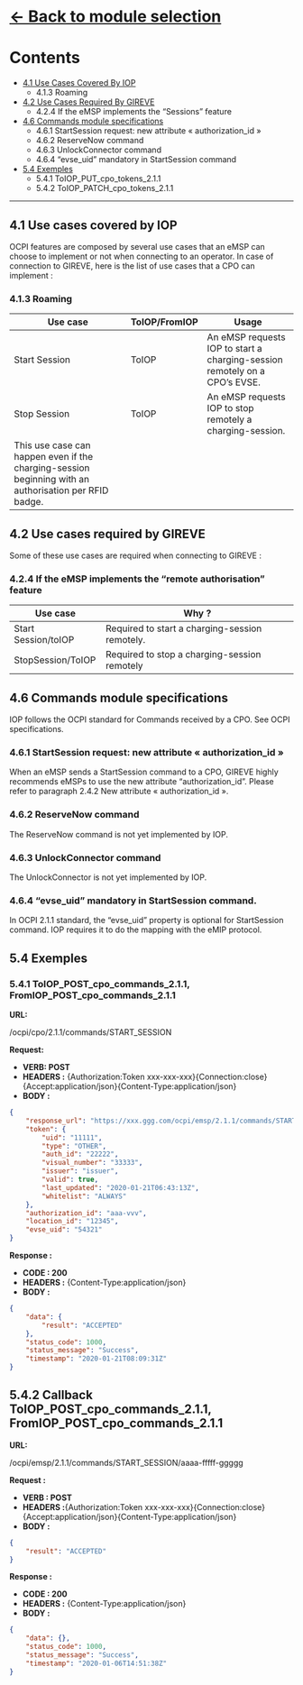 # [<- Back to module selection](emsp_edits.md)

# Contents 

* [4.1 Use Cases Covered By IOP](#41-use-cases-covered-by-iop)
  - 4.1.3 Roaming
* [4.2 Use Cases Required By GIREVE](#42-use-cases-required-by-gireve)
  - 4.2.4 If the eMSP implements the “Sessions” feature
* [4.6 Commands module specifications](#46-commands-module-specifications)
  - 4.6.1 StartSession request: new attribute « authorization_id »
  - 4.6.2 ReserveNow command	
  - 4.6.3 UnlockConnector command
  - 4.6.4 “evse_uid” mandatory in StartSession command
* [5.4 Exemples](#54-exemples)
  - 5.4.1 ToIOP_PUT_cpo_tokens_2.1.1
  - 5.4.2 ToIOP_PATCH_cpo_tokens_2.1.1  


***


## 4.1 Use cases covered by IOP 

OCPI features are composed by several use cases that an eMSP can choose to implement or not when connecting to an operator. In case of connection to GIREVE, here is the list of use cases that a CPO can implement :


### 4.1.3 Roaming

| Use case | ToIOP/FromIOP | Usage |
| ----------- | ----------- | ----------- |
| Start Session | ToIOP | An eMSP requests IOP to start a charging-session remotely on a CPO’s EVSE. |
| Stop Session | ToIOP | An eMSP requests IOP to stop remotely a charging-session.
This use case can happen even if the charging-session beginning with an authorisation per RFID badge. |

## 4.2 Use cases required by GIREVE

Some of these use cases are required when connecting to GIREVE :

### 4.2.4 If the eMSP implements the “remote authorisation” feature

| Use case |  Why ? | 
| ----------- | ----------- |
| Start Session/toIOP | Required to start a charging-session remotely. | 
|  StopSession/ToIOP | Required to stop a charging-session remotely | 

## 4.6 Commands module specifications
IOP follows the OCPI standard for Commands received by a CPO. See OCPI specifications.

### 4.6.1 StartSession request: new attribute « authorization_id »
When an eMSP sends a StartSession command to a CPO, GIREVE highly recommends eMSPs to use the new attribute “authorization_id”. Please refer to paragraph 2.4.2 New attribute « authorization_id ».

### 4.6.2 ReserveNow command
The ReserveNow command is not yet implemented by IOP.

### 4.6.3 UnlockConnector command
The UnlockConnector is not yet implemented by IOP. 

### 4.6.4 “evse_uid” mandatory in StartSession command.
In OCPI 2.1.1 standard, the “evse_uid” property is optional for StartSession command.
IOP requires it to do the mapping with the eMIP protocol.


## 5.4 Exemples

### 5.4.1 ToIOP_POST_cpo_commands_2.1.1, FromIOP_POST_cpo_commands_2.1.1

**URL:**

/ocpi/cpo/2.1.1/commands/START_SESSION


**Request:**

- **VERB: POST**
- **HEADERS :** {Authorization:Token xxx-xxx-xxx}{Connection:close}{Accept:application/json}{Content-Type:application/json}
- **BODY :**

```json
{
    "response_url": "https://xxx.ggg.com/ocpi/emsp/2.1.1/commands/START_SESSION/111-222",
    "token": {
        "uid": "11111",
        "type": "OTHER",
        "auth_id": "22222",
        "visual_number": "33333",
        "issuer": "issuer",
        "valid": true,
        "last_updated": "2020-01-21T06:43:13Z",
        "whitelist": "ALWAYS"
    },
    "authorization_id": "aaa-vvv",
    "location_id": "12345",
    "evse_uid": "54321"
}
```

**Response :**


- **CODE : 200**
- **HEADERS :** {Content-Type:application/json}
- **BODY :**

```json
{
    "data": {
        "result": "ACCEPTED"
    },
    "status_code": 1000,
    "status_message": "Success",
    "timestamp": "2020-01-21T08:09:31Z"
}
```

## 5.4.2 Callback ToIOP_POST_cpo_commands_2.1.1, FromIOP_POST_cpo_commands_2.1.1

**URL:**

/ocpi/emsp/2.1.1/commands/START_SESSION/aaaa-fffff-ggggg


**Request :**

- **VERB : POST**
- **HEADERS :**{Authorization:Token xxx-xxx-xxx}{Connection:close}{Accept:application/json}{Content-Type:application/json}
- **BODY :**

```json
{
    "result": "ACCEPTED"
}
```

**Response :**

- **CODE : 200**
- **HEADERS :** {Content-Type:application/json}
- **BODY :**

```json
{
    "data": {},
    "status_code": 1000,
    "status_message": "Success",
    "timestamp": "2020-01-06T14:51:38Z"
}
```
